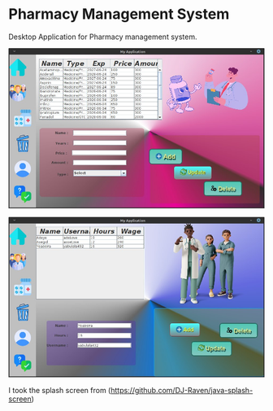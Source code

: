 # Pharmacy Management System
Desktop Application for Pharmacy management system.

![OverView Of the project](https://github.com/yabulala432/PharmacyManagementSystemNewUI/blob/main/src/main/icons/screeShot.jpg)

![Overview of the project](https://github.com/yabulala432/PharmacyManagementSystemNewUI/blob/main/src/main/icons/screeShot2.jpg)

I took the splash screen from (https://github.com/DJ-Raven/java-splash-screen)

